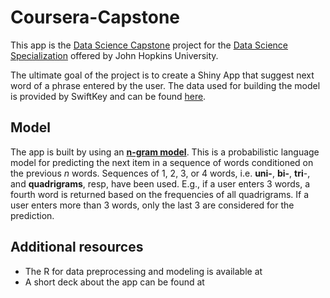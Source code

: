 # Coursera-Capstone

This app is the [Data Science
Capstone]( "https://www.coursera.org/learn/data-science-project/home/welcome")
project for the [Data Science
Specialization]( "https://www.coursera.org/specializations/data-science-statistics-machine-learning")
offered by John Hopkins University.

The ultimate goal of the project is to create a Shiny App that suggest
next word of a phrase entered by the user. The data used for building
the model is provided by SwiftKey and can be found
[here]( "https://d396qusza40orc.cloudfront.net/dsscapstone/dataset/Coursera-SwiftKey.zip").

## Model

The app is built by using an [**n-gram
model**]( "https://en.wikipedia.org/wiki/N-gram"). This is a
probabilistic language model for predicting the next item in a sequence
of words conditioned on the previous *n* words. Sequences of 1, 2, 3, or
4 words, i.e. **uni-**, **bi-**, **tri**-, and **quadrigrams**, resp,
have been used. E.g., if a user enters 3 words, a fourth word is
returned based on the frequencies of all quadrigrams. If a user enters
more than 3 words, only the last 3 are considered for the prediction.

## Additional resources

-   The R for data preprocessing and modeling is available at
-   A short deck about the app can be found at
